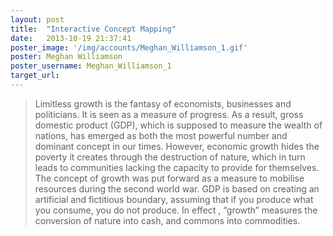 ```yaml
---
layout: post
title:  "Interactive Concept Mapping"
date:   2013-10-19 21:37:41
poster_image: '/img/accounts/Meghan_Williamson_1.gif'
poster: Meghan Williamson 
poster_username: Meghan_Williamson_1
target_url: 
---
```


> Limitless growth is the fantasy of economists, businesses and politicians. It is seen as a measure of progress. As a result, gross domestic product (GDP), which is supposed to measure the wealth of nations, has emerged as both the most powerful number and dominant concept in our times. However, economic growth hides the poverty it creates through the destruction of nature, which in turn leads to communities lacking the capacity to provide for themselves. The concept of growth was put forward as a measure to mobilise resources during the second world war. GDP is based on creating an artificial and fictitious boundary, assuming that if you produce what you consume, you do not produce. In effect , “growth” measures the conversion of nature into cash, and commons into commodities.
